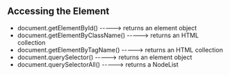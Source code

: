 ## Accessing the Element
- document.getElementById()        ----->       returns an element object
- document.getElementByClassName()   ----->     returns an HTML collection
- document.getElementByTagName()    ----->      returns an HTML collection
- document.querySelector()     ----->           returns an element object
- document.querySelectorAll()    ----->         returns a NodeList


